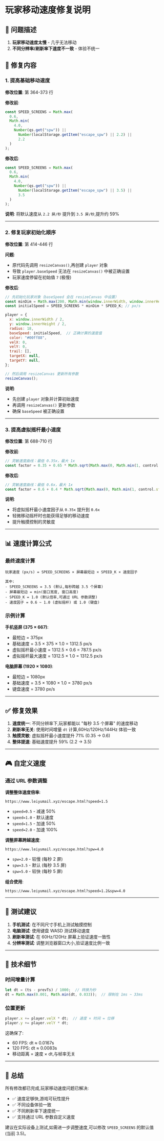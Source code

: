 # 玩家移动速度修复说明

## 🐛 问题描述

1. **玩家移动速度太慢** - 几乎无法移动
2. **不同分辨率/刷新率下速度不一致** - 体验不统一

## 🔧 修复内容

### 1. 提高基础移动速度

**修改位置**: 第 364-373 行

**修改前**:
```javascript
const SPEED_SCREENS = Math.max(
  0.6,
  Math.min(
    4.0,
    Number(qs.get("spw")) ||
      Number(localStorage.getItem("escape_spw") || 2.2) ||
      2.2
  )
);
```

**修改后**:
```javascript
const SPEED_SCREENS = Math.max(
  0.6,
  Math.min(
    4.0,
    Number(qs.get("spw")) ||
      Number(localStorage.getItem("escape_spw") || 3.5) ||
      3.5
  )
);
```

**说明**: 将默认速度从 `2.2 屏/秒` 提升到 `3.5 屏/秒`,提升约 59%

---

### 2. 修复玩家初始化顺序

**修改位置**: 第 414-446 行

**问题**: 
- 原代码先调用 `resizeCanvas()`,再创建 `player` 对象
- 导致 `player.baseSpeed` 无法在 `resizeCanvas()` 中被正确设置
- 玩家速度停留在初始值 `7` (极慢)

**修改后**:
```javascript
// 先初始化玩家对象（baseSpeed 会在 resizeCanvas 中设置）
const minDim = Math.max(200, Math.min(window.innerWidth, window.innerHeight));
const initialSpeed = SPEED_SCREENS * minDim * SPEED_K; // px/s

player = {
  x: window.innerWidth / 2,
  y: window.innerHeight / 2,
  radius: 18,
  baseSpeed: initialSpeed,  // 正确计算的速度值
  color: "#00ff88",
  velX: 0,
  velY: 0,
  trail: [],
  targetX: null,
  targetY: null,
};

// 然后调用 resizeCanvas 更新所有参数
resizeCanvas();
```

**说明**: 
- 先创建 `player` 对象并计算初始速度
- 再调用 `resizeCanvas()` 更新参数
- 确保 `baseSpeed` 被正确设置

---

### 3. 提高虚拟摇杆最小速度

**修改位置**: 第 688-710 行

**修改前**:
```javascript
// 灵敏速度曲线：最低 0.35x，最大 1x
const factor = 0.35 + 0.65 * Math.sqrt(Math.max(0, Math.min(1, control.strength)));
```

**修改后**:
```javascript
// 灵敏速度曲线：最低 0.6x，最大 1x
const factor = 0.6 + 0.4 * Math.sqrt(Math.max(0, Math.min(1, control.strength)));
```

**说明**: 
- 将虚拟摇杆最小速度因子从 `0.35x` 提升到 `0.6x`
- 轻微移动摇杆时也能获得足够的移动速度
- 提升触摸控制的灵敏度

---

## 📊 速度计算公式

### 最终速度计算
```
玩家速度 (px/s) = SPEED_SCREENS × 屏幕最短边 × SPEED_K × 速度因子

其中:
- SPEED_SCREENS = 3.5 (默认,每秒跨越 3.5 个屏幕)
- 屏幕最短边 = min(窗口宽度, 窗口高度)
- SPEED_K = 1.0 (默认倍率,可通过 URL 参数调整)
- 速度因子 = 0.6 ~ 1.0 (虚拟摇杆) 或 1.0 (键盘)
```

### 示例计算

**手机竖屏 (375 × 667)**:
- 最短边 = 375px
- 基础速度 = 3.5 × 375 × 1.0 = 1312.5 px/s
- 虚拟摇杆最小速度 = 1312.5 × 0.6 = 787.5 px/s
- 虚拟摇杆最大速度 = 1312.5 × 1.0 = 1312.5 px/s

**电脑屏幕 (1920 × 1080)**:
- 最短边 = 1080px
- 基础速度 = 3.5 × 1080 × 1.0 = 3780 px/s
- 键盘速度 = 3780 px/s

---

## ✅ 修复效果

1. **速度统一**: 不同分辨率下,玩家都能以 "每秒 3.5 个屏幕" 的速度移动
2. **刷新率无关**: 使用时间增量 `dt` 计算,60Hz/120Hz/144Hz 体验一致
3. **触摸灵敏**: 虚拟摇杆最小速度提升 71% (0.35 → 0.6)
4. **整体提速**: 基础速度提升 59% (2.2 → 3.5)

---

## 🎮 自定义速度

### 通过 URL 参数调整

**调整整体速度倍率**:
```
https://www.leiyumail.xyz/escape.html?speed=1.5
```
- `speed=0.5` - 减速 50%
- `speed=1.0` - 默认速度
- `speed=1.5` - 加速 50%
- `speed=2.0` - 加速 100%

**调整屏幕跨越速度**:
```
https://www.leiyumail.xyz/escape.html?spw=4.0
```
- `spw=2.0` - 较慢 (每秒 2 屏)
- `spw=3.5` - 默认 (每秒 3.5 屏)
- `spw=5.0` - 较快 (每秒 5 屏)

**组合使用**:
```
https://www.leiyumail.xyz/escape.html?speed=1.2&spw=4.0
```

---

## 🧪 测试建议

1. **手机测试**: 在不同尺寸手机上测试触摸控制
2. **电脑测试**: 使用键盘 WASD 测试移动速度
3. **刷新率测试**: 在 60Hz/120Hz 屏幕上验证速度一致性
4. **分辨率测试**: 调整浏览器窗口大小,验证速度比例一致

---

## 📝 技术细节

### 时间增量计算
```javascript
let dt = (ts - prevTs) / 1000;  // 转换为秒
dt = Math.max(0.001, Math.min(dt, 0.033));  // 限制在 1ms ~ 33ms
```

### 位置更新
```javascript
player.x += player.velX * dt;  // 速度 × 时间 = 位移
player.y += player.velY * dt;
```

这确保了:
- 60 FPS: dt ≈ 0.0167s
- 120 FPS: dt ≈ 0.0083s
- 移动距离 = 速度 × dt,与帧率无关

---

## 🎯 总结

所有修改都已完成,玩家移动速度问题已解决:
- ✅ 速度足够快,游戏可玩性提升
- ✅ 不同设备体验一致
- ✅ 不同刷新率下速度统一
- ✅ 支持通过 URL 参数自定义速度

建议在实际设备上测试,如需进一步调整速度,可以修改 `SPEED_SCREENS` 的默认值 (当前 3.5)。

